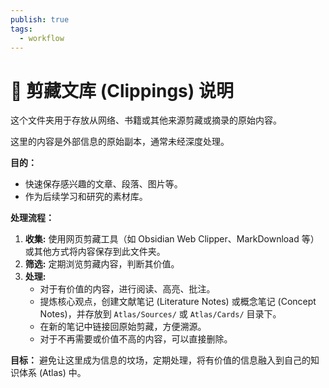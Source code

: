 ```yaml
---
publish: true
tags:
  - workflow
---
```


# 📰 剪藏文库 (Clippings) 说明

这个文件夹用于存放从网络、书籍或其他来源剪藏或摘录的原始内容。

这里的内容是外部信息的原始副本，通常未经深度处理。

**目的：**

*   快速保存感兴趣的文章、段落、图片等。
*   作为后续学习和研究的素材库。

**处理流程：**

1.  **收集:** 使用网页剪藏工具（如 Obsidian Web Clipper、MarkDownload 等）或其他方式将内容保存到此文件夹。
2.  **筛选:** 定期浏览剪藏内容，判断其价值。
3.  **处理:**
    *   对于有价值的内容，进行阅读、高亮、批注。
    *   提炼核心观点，创建文献笔记 (Literature Notes) 或概念笔记 (Concept Notes)，并存放到 `Atlas/Sources/` 或 `Atlas/Cards/` 目录下。
    *   在新的笔记中链接回原始剪藏，方便溯源。
    *   对于不再需要或价值不高的内容，可以直接删除。

**目标：** 避免让这里成为信息的坟场，定期处理，将有价值的信息融入到自己的知识体系 (Atlas) 中。